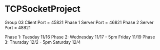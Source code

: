 # TCPSocketProject

Group 03
Client Port = 45821
Phase 1 Server Port = 46821
Phase 2 Server Port = 48821

Phase 1: Tuesday 11/16
Phase 2: Wednesday 11/17 - 5pm Friday 11/19
Phase 3: Thursday 12/2 - 5pm Saturday 12/4
